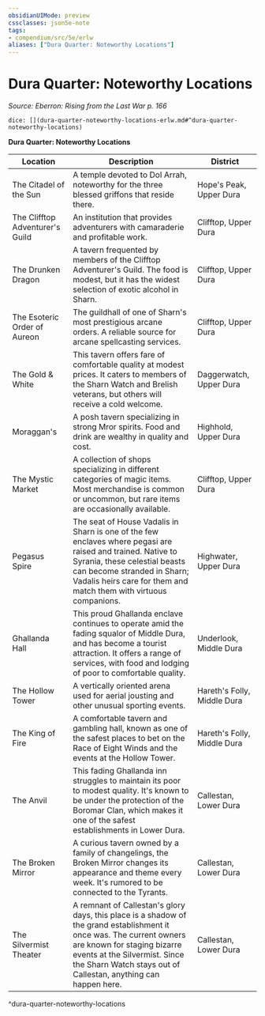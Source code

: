 ```yaml
---
obsidianUIMode: preview
cssclasses: json5e-note
tags:
- compendium/src/5e/erlw
aliases: ["Dura Quarter: Noteworthy Locations"]
---
```

# Dura Quarter: Noteworthy Locations
*Source: Eberron: Rising from the Last War p. 166* 

`dice: [](dura-quarter-noteworthy-locations-erlw.md#^dura-quarter-noteworthy-locations)`

**Dura Quarter: Noteworthy Locations**

| Location | Description | District |
|----------|-------------|----------|
| The Citadel of the Sun | A temple devoted to Dol Arrah, noteworthy for the three blessed griffons that reside there. | Hope's Peak, Upper Dura |
| The Clifftop Adventurer's Guild | An institution that provides adventurers with camaraderie and profitable work. | Clifftop, Upper Dura |
| The Drunken Dragon | A tavern frequented by members of the Clifftop Adventurer's Guild. The food is modest, but it has the widest selection of exotic alcohol in Sharn. | Clifftop, Upper Dura |
| The Esoteric Order of Aureon | The guildhall of one of Sharn's most prestigious arcane orders. A reliable source for arcane spellcasting services. | Clifftop, Upper Dura |
| The Gold & White | This tavern offers fare of comfortable quality at modest prices. It caters to members of the Sharn Watch and Brelish veterans, but others will receive a cold welcome. | Daggerwatch, Upper Dura |
| Moraggan's | A posh tavern specializing in strong Mror spirits. Food and drink are wealthy in quality and cost. | Highhold, Upper Dura |
| The Mystic Market | A collection of shops specializing in different categories of magic items. Most merchandise is common or uncommon, but rare items are occasionally available. | Clifftop, Upper Dura |
| Pegasus Spire | The seat of House Vadalis in Sharn is one of the few enclaves where pegasi are raised and trained. Native to Syrania, these celestial beasts can become stranded in Sharn; Vadalis heirs care for them and match them with virtuous companions. | Highwater, Upper Dura |
| Ghallanda Hall | This proud Ghallanda enclave continues to operate amid the fading squalor of Middle Dura, and has become a tourist attraction. It offers a range of services, with food and lodging of poor to comfortable quality. | Underlook, Middle Dura |
| The Hollow Tower | A vertically oriented arena used for aerial jousting and other unusual sporting events. | Hareth's Folly, Middle Dura |
| The King of Fire | A comfortable tavern and gambling hall, known as one of the safest places to bet on the Race of Eight Winds and the events at the Hollow Tower. | Hareth's Folly, Middle Dura |
| The Anvil | This fading Ghallanda inn struggles to maintain its poor to modest quality. It's known to be under the protection of the Boromar Clan, which makes it one of the safest establishments in Lower Dura. | Callestan, Lower Dura |
| The Broken Mirror | A curious tavern owned by a family of changelings, the Broken Mirror changes its appearance and theme every week. It's rumored to be connected to the Tyrants. | Callestan, Lower Dura |
| The Silvermist Theater | A remnant of Callestan's glory days, this place is a shadow of the grand establishment it once was. The current owners are known for staging bizarre events at the Silvermist. Since the Sharn Watch stays out of Callestan, anything can happen here. | Callestan, Lower Dura |
^dura-quarter-noteworthy-locations